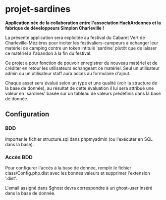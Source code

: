 # projet-sardines
**Application née de la collaboration entre l'association HackArdennes et la fabrique de développeurs Simplon Charleville !**

La présente application sera exploitée au festival du Cabaret Vert de Charleville-Mézières pour inciter les festivaliers-campeurs à échanger leur matériel de camping contre un token intitulé 'sardine' plutôt que de laisser ce matériel à l'abandon à la fin du festival.

Ce projet a pour fonction de pouvoir enregistrer du nouveau matériel et de créditer en retour les utilisateurs échangeant ce matériel.
Seul un utilisateur admin ou un utilisateur staff aura accès au formulaire d'ajout.

Chaque asset sera évalué selon un type et une qualité (voir la structure de la base de donnée), au résultat de cette évaluation il lui sera attribué une valeur en 'sardines' basée sur un tableau de valeurs prédéfinis dans la base de donnée.

## Configuration

### BDD 
Importer le fichier structure.sql dans phpmyadmin (ou l'exécuter en SQL dans la base).

### Accès BDD
Pour configurer l'accès à la base de donnée, remplir le fichier class/Config.php.dist avec les bonnes valeurs et supprimer l'extension '.dist'.

L'email assigné dans $ghost devra correspondre à un ghost-user inséré dans la base de donnée.
